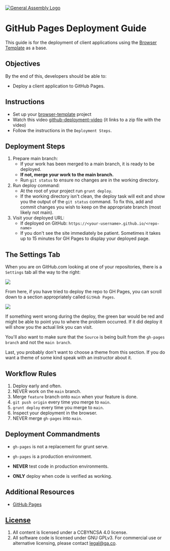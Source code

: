 [![General Assembly Logo](https://camo.githubusercontent.com/1a91b05b8f4d44b5bbfb83abac2b0996d8e26c92/687474703a2f2f692e696d6775722e636f6d2f6b6538555354712e706e67)](https://generalassemb.ly/education/web-development-immersive)

# GitHub Pages Deployment Guide

This guide is for the deployment of client applications using the
[Browser Template](https://git.generalassemb.ly/seir-flex-831/browser-template)
as a base.

## Objectives

By the end of this, developers should be able to:

- Deploy a client application to GitHub Pages.

## Instructions

- Set up your [browser-template](https://git.generalassemb.ly/seir-flex-831/browser-template) project
- Watch this video [github-deployment-video](https://drive.google.com/file/d/1_IkFMG9bSa-ES-6yCdD80IcWXCmHwAiD/view?usp=sharing) (it links to a zip file with the video)
- Follow the instructions in the `Deployment Steps`.

## Deployment Steps

1. Prepare main branch:
    - If your work has been merged to a main branch, it is ready to be deployed.
    - **If not, merge your work to the main branch.**
    - Run `git status` to ensure no changes are in the working directory.
1. Run deploy command:
    - At the root of your project run `grunt deploy`.
    - If the working directory isn't clean, the deploy task will exit and show
      you the output of the `git status` command. To fix this, add and commit
      changes you wish to keep on the appropriate branch (most likely not main).
1. Visit your deployed URL:
    - If deployed on GitHub: `https://<your-username>.github.io/<repo-name>`
    - If you don't see the site immediately be patient. Sometimes it takes up to
      15 minutes for GH Pages to display your deployed page.

## The Settings Tab

When you are on GitHub.com looking at one of your repositories, there is a
`Settings` tab all the way to the right:

![](https://git.generalassemb.ly/storage/user/5689/files/427777f8-496b-11e8-89ab-bab17ec43b59)

From here, if you have tried to deploy the repo to GH Pages, you can scroll down
to a section appropriately called `GitHub Pages`.

![](https://i.imgur.com/ZeHmu8N.png)

If something went wrong during the deploy, the green bar would be red and might
be able to point you to where the problem occurred. If it did deploy it will show
you the actual link you can visit.

You'll also want to make sure that the `Source` is being built from the
`gh-pages branch` and not the `main branch`.

Last, you probably don't want to choose a theme from this section. If you do
want a theme of some kind speak with an instructor about it.

## Workflow Rules

1. Deploy early and often.
1. NEVER work on the `main` branch.
1. Merge `feature` branch onto `main` when your feature is done.
1. `git push origin` every time you merge to `main`.
1. `grunt deploy` every time you merge to `main`.
1. Inspect your deployment in the browser.
1. NEVER merge `gh-pages` into `main`.

## Deployment Commandments

- `gh-pages` is not a replacement for grunt serve.

- `gh-pages` is a production environment.

- **NEVER** test code in production environments.

- **ONLY** deploy when code is verified as working.

## Additional Resources

- [GitHub Pages](https://pages.github.com/)

## [License](LICENSE)

1. All content is licensed under a CC­BY­NC­SA 4.0 license.
1. All software code is licensed under GNU GPLv3. For commercial use or
    alternative licensing, please contact legal@ga.co.
